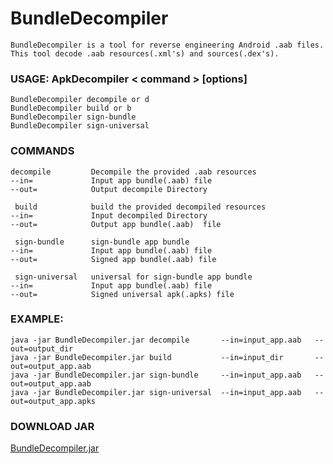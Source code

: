 # BundleDecompiler
    BundleDecompiler is a tool for reverse engineering Android .aab files.
    This tool decode .aab resources(.xml's) and sources(.dex's).
 
### USAGE: ApkDecompiler < command > [options]
    BundleDecompiler decompile or d
    BundleDecompiler build or b
    BundleDecompiler sign-bundle
    BundleDecompiler sign-universal

### COMMANDS
    decompile         Decompile the provided .aab resources
    --in=             Input app bundle(.aab) file
    --out=            Output decompile Directory
    
     build            build the provided decompiled resources
    --in=             Input decompiled Directory
    --out=            Output app bundle(.aab)  file
    
     sign-bundle      sign-bundle app bundle
    --in=             Input app bundle(.aab) file
    --out=            Signed app bundle(.aab) file
    
     sign-universal   universal for sign-bundle app bundle
    --in=             Input app bundle(.aab) file
    --out=            Signed universal apk(.apks) file
    
### EXAMPLE:
    java -jar BundleDecompiler.jar decompile       --in=input_app.aab   --out=output_dir
    java -jar BundleDecompiler.jar build           --in=input_dir       --out=output_app.aab 
    java -jar BundleDecompiler.jar sign-bundle     --in=input_app.aab   --out=output_app.aab 
    java -jar BundleDecompiler.jar sign-universal  --in=input_app.aab   --out=output_app.apks

### DOWNLOAD JAR 
  [BundleDecompiler.jar](https://github.com/TamilanPeriyasamy/BundleDecompiler/raw/master/out/BundleDecompiler.jar)  
